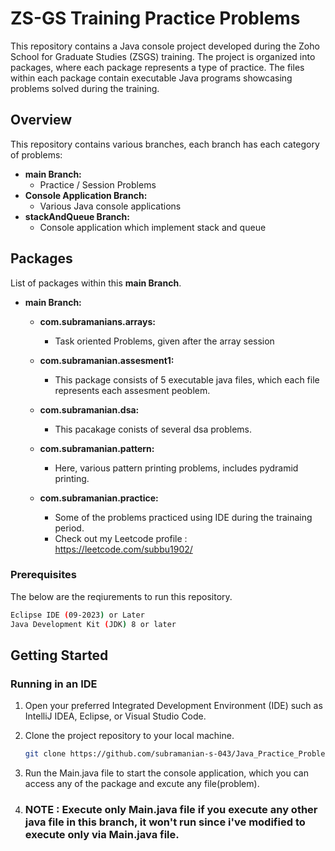 # ZS-GS Training Practice Problems

This repository contains a Java console project developed during the Zoho School for Graduate Studies (ZSGS) training. The project is organized into packages, where each package represents a type of practice. The files within each package contain executable Java programs showcasing problems solved during the training.

## Overview

This repository contains various branches, each branch has each category of problems:

- **main Branch:**
  - Practice / Session Problems
- **Console Application Branch:**
  - Various Java console applications
- **stackAndQueue Branch:**
  - Console application which implement stack and queue

## Packages

List of packages within this **main Branch**.

- **main Branch:**

  - **com.subramanians.arrays:**
    - Task oriented Problems, given after the array session
  
  - **com.subramanian.assesment1:**
    - This package consists of 5 executable java files, which each file represents each assesment peoblem.

  - **com.subramanian.dsa:**
    - This pacakage conists of several dsa problems.

  - **com.subramanian.pattern:**
    - Here, various pattern printing problems, includes pydramid printing.

   - **com.subramanian.practice:**
     - Some of the problems practiced using IDE during the trainaing period.
     - Check out my Leetcode profile : https://leetcode.com/subbu1902/

### Prerequisites

The below are the reqiurements to run this repository.

```bash
Eclipse IDE (09-2023) or Later
Java Development Kit (JDK) 8 or later

```

## Getting Started

### Running in an IDE

1. Open your preferred Integrated Development Environment (IDE) such as IntelliJ IDEA, Eclipse, or Visual Studio Code.
2. Clone the project repository to your local machine.

   ```bash
   git clone https://github.com/subramanian-s-043/Java_Practice_Problems.git
   ```
3. Run the Main.java file to start the console application, which you can access any of the package and excute any file(problem).
4. ### NOTE : Execute only Main.java file if you execute any other java file in this branch, it won't run since i've modified to execute only via Main.java file.

